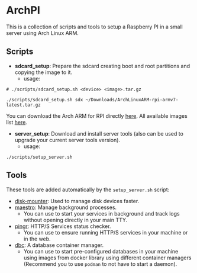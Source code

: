 # ArchPI

This is a collection of scripts and tools to setup a Raspberry PI in a small server using Arch Linux ARM.

## Scripts

- **sdcard_setup**: Prepare the sdcard creating boot and root partitions and copying the image to it.
  - usage:

```shell
# ./scripts/sdcard_setup.sh <device> <image>.tar.gz

./scripts/sdcard_setup.sh sdx ~/Downloads/ArchLinuxARM-rpi-armv7-latest.tar.gz
```

You can download the Arch ARM for RPI directly [here](http://os.archlinuxarm.org/os/ArchLinuxARM-rpi-armv7-latest.tar.gz).
All available images list [here](https://archlinuxarm.org/about/downloads).

- **server_setup**: Download and install server tools (also can be used to upgrade your current server tools version).
  - usage:

```shell
./scripts/setup_server.sh
```

## Tools

These tools are added automatically by the `setup_server.sh` script:

- [disk-mounter](https://github/com/Raisess/disk-mounter): Used to manage disk devices faster.
- [maestro](https://github.com/Raisess/maestro): Manage background processes.
  - You can use to start your services in background and track logs without opening directly in your main TTY.
- [pingr](https://github.com/Raisess/pingr): HTTP/S Services status checker.
  - You can use to ensure running HTTP/S services in your machine or in the web.
- [dbc](https://github.com/Raisess/dbc): A database container manager.
  - You can use to start pre-configured databases in your machine using images from docker library using different container managers
   (Recommend you to use `podman` to not have to start a daemon).
